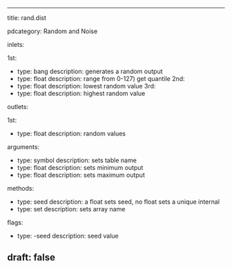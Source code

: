 --- 


title: rand.dist

pdcategory: Random and Noise

inlets:

  1st:
  - type: bang
    description: generates a random output
  - type: float
    description: range from 0-127) get quantile
  2nd:
  - type: float
    description: lowest random value
  3rd:
  - type: float
    description: highest random value

outlets:

  1st:
  - type: float
    description: random values

arguments:
  - type: symbol
    description: sets table name
  - type: float
    description: sets minimum output
  - type: float
    description: sets maximum output

methods:
  - type: seed <float>
    description: a float sets seed, no float sets a unique internal
  - type: set <symbol>
    description: sets array name

flags:
  - type: -seed <float>
    description: seed value

draft: false
---